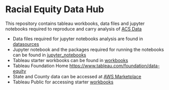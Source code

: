 # Racial Equity Data Hub 

This repository contains tableau workbooks, data files and jupyter notebooks required to reproduce and carry analysis of [ACS Data](https://www.census.gov/data/developers/data-sets/acs-1year.html)

- Data files required for jupyter notebooks analysis are found in [datasources](https://github.com/SalesforceLabs/REDH/tree/main/acs_data)
- Jupyter notebook and the packages required for running the notebooks can be found in [jupyter_notebooks](https://github.com/SalesforceLabs/REDH/tree/main/notebooks)
- Tableau starter workbooks can be found in [workbooks](https://github.com/SalesforceLabs/REDH/tree/main/workbooks)
- Tableau Foundation Home https://www.tableau.com/foundation/data-equity
- State and County data can be accessed at [AWS Marketplace](https://us-west-2.console.aws.amazon.com/dataexchange/home?region=us-west-2#/products/prodview-rio7ydsrve662)
- Tableau Public for accessing starter [workbooks](https://public.tableau.com/app/profile/equitydatahub)
